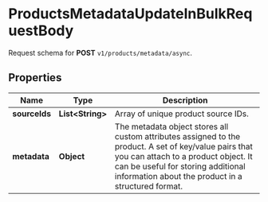 

# ProductsMetadataUpdateInBulkRequestBody

Request schema for **POST** `v1/products/metadata/async`.

## Properties

| Name | Type | Description |
|------------ | ------------- | ------------- |
|**sourceIds** | **List&lt;String&gt;** | Array of unique product source IDs. |
|**metadata** | **Object** | The metadata object stores all custom attributes assigned to the product. A set of key/value pairs that you can attach to a product object. It can be useful for storing additional information about the product in a structured format. |



